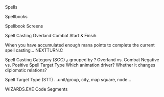 


Spells

Spellbooks

Spellbook Screens


Spell Casting
Overland
Combat
Start & Finsih

When you have accumulated enough mana points to complete the current spell casting...
NEXTTURN.C


Spell Casting Category  (SCC)
¿ grouped by ?
Overland vs. Combat
Negative vs. Positive
Spell Target Type
Which animation driver?
Whether it changes diplomatic relations?


Spell Target Type  (STT)
...unit/group, city, map square, node...



WIZARDS.EXE Code Segments
